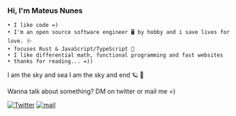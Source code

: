 ### Hi, I'm Mateus Nunes

```
• I like code =)
• I'm an open source software engineer 🖥️ by hobby and i save lives for love. 🩺
• focuses Rust & JavaScript/TypeScript 🦀
• I like differential math, functional programming and fast websites
• thanks for reading... =))
```


I am the sky and sea
I am the sky and end
🪐 🌟 

Wanna talk about something? DM on twitter or mail me =)

[![Twitter](https://img.shields.io/static/v1?label=Twitter&message=@nunitoo_&color=1DA1F2)](https://twitter.com/nunitoo_)
[![mail](https://img.shields.io/static/v1?label=mail&message=mateusnss@proton.me&color=372580)](mailto:mateusnss@proton.me)

